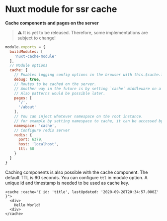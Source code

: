 # Nuxt module for ssr cache

**Cache components and pages on the server** 

> :warning: It is yet to be released. Therefore, some implementations are subject to change!

```js
module.exports = {
  buildModules: [
    'nuxt-cache-module'
  ],
  // Module options
  cache: {
    // Enables logging config options in the browser with this.$cache.log()
    debug: true,
    // Routes to be cached on the server. 
    // Another way in the future is by setting `cache` middleware on a certain page.
    // Also patterns would be possible later.
    pages: [
      '/',
      '/about'
    ],
    // You can inject whatever namespace on the root instance.
    // for example by setting namespace to cache, it can be accessed by app.$cache or this.$cache
    namespace: 'cache',
    // Configure redis server
    redis: {
      port: 6379,
      host: 'localhost',
      ttl: 60
    }
  }
}
```

Caching components is also possible with the cache component. The default TTL is 60 seconds.
You can configure `ttl` in module option. A unique id and timestamp is needed to be used as cache key.

```vue
<cache :cache="{ id: 'title', lastUpdated: '2020-09-28T20:34:57.000Z' }">
  <div>
    Hello World!
  <div>
</cache>
```
